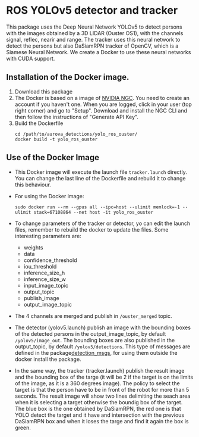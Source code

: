 # ROS YOLOv5 detector and tracker

This package uses the Deep Neural Network YOLOv5 to detect persons with the images obtained by a 3D LIDAR (Ouster OS1), with the channels signal, reflec, nearir and range. The tracker uses this neural network to detect the persons but also DaSiamRPN tracker of OpenCV, which is a Siamese Neural Network. We create a Docker to use these neural networks with CUDA support.

## Installation of the Docker image.
1. Download this package
2. The Docker is based on a image of [NVIDIA NGC](https://catalog.ngc.nvidia.com/). You need to create an account if you haven't one. When you are logged, click in your user (top right corner) and go to "Setup". Download and install the NGC CLI and then follow the instructions of "Generate API Key".
3. Build the Dockerfile
	```	
	cd /path/to/aurova_detections/yolo_ros_ouster/
	docker build -t yolo_ros_ouster
	```

## Use of the Docker Image
- This Docker image will execute the launch file `tracker.launch` directly. You can change the last line of the Dockerfile and rebuild it to change this behaviour.

- For using the Docker image:
	```
	sudo docker run --rm --gpus all --ipc=host --ulimit memlock=-1 --ulimit stack=67108864 --net host -it yolo_ros_ouster
	```

- To change parameters of the tracker or detector, yo can edit the launch files, remember to rebuild the docker to update the files. Some interesting parameters are: 
	- weights
	- data
	- confidence_threshold
	- iou_threshold
	- inference_size_h
	- inference_size_w
	- input_image_topic
	- output_topic
	- publish_image
	- output_image_topic

- The 4 channels are merged and publish in `/ouster_merged` topic.

- The detector (yolov5.launch) publish an image with the bounding boxes of the detected persons in the output_image_topic, by default `/yolov5/image_out`. The bounding boxes are also published in the output_topic, by default `/yolov5/detections`. This type of messages are defined in the package[detection_msgs](https://github.com/EPVelasco/detection_msgs), for using them outside the docker install the package.

- In the same way, the tracker (tracker.launch) publish the result image and the bounding box of the targe (it will be 2 if the target is on the limits of the image, as it is a 360 degrees image). The policy to select the target is that the person have to be in front of the robot for more than 5 seconds. The result image will show two lines delimiting the seach area when it is selecting a target otherwise the boundig box of the target. The blue box is the one obtained by DaSiamRPN, the red one is that YOLO detect the target and it have and intersection with the previous DaSiamRPN box and when it loses the targe and find it again the box is green.
